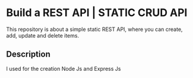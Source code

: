 # Build a REST API | STATIC CRUD API

This repository is about a simple static REST API, where you can create, add, update and delete items.

## Description

I used for the creation Node Js and Express Js
